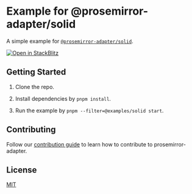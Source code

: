 # Example for @prosemirror-adapter/solid

A simple example for [`@prosemirror-adapter/solid`](../../packages/solid/).

[![Open in StackBlitz](https://developer.stackblitz.com/img/open_in_stackblitz.svg)](https://stackblitz.com/github/Saul-Mirone/prosemirror-adapter/tree/main/examples/solid)

## Getting Started

1. Clone the repo.

2. Install dependencies by `pnpm install`.

3. Run the example by `pnpm --filter=@examples/solid start`.

## Contributing

Follow our [contribution guide](../../CONTRIBUTING.md) to learn how to contribute to prosemirror-adapter.

## License

[MIT](../../LICENSE)
